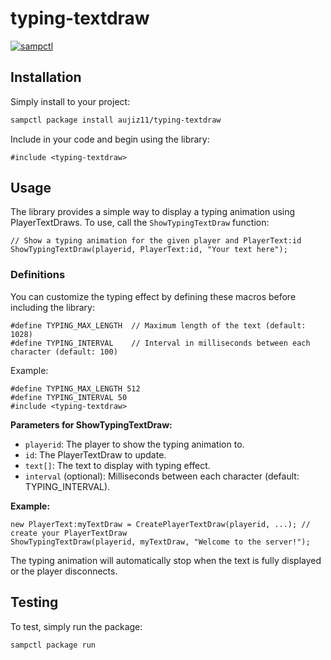 # typing-textdraw

[![sampctl](https://img.shields.io/badge/sampctl-typing--textdraw-2f2f2f.svg?style=for-the-badge)](https://github.com/aujiz11/typing-textdraw)

<!--
Short description of your library, why it's useful, some examples, pictures or
videos. Link to your forum release thread too.

Remember: You can use "forumfmt" to convert this readme to forum BBCode!

What the sections below should be used for:

`## Installation`: Leave this section un-edited unless you have some specific
additional installation procedure.

`## Testing`: Whether your library is tested with a simple `main()` and `print`,
unit-tested, or demonstrated via prompting the player to connect, you should
include some basic information for users to try out your code in some way.

And finally, maintaining your version number`:

* Follow [Semantic Versioning](https://semver.org/)
* When you release a new version, update `VERSION` and `git tag` it
* Versioning is important for sampctl to use the version control features

Happy Pawning!
-->

## Installation

Simply install to your project:

```bash
sampctl package install aujiz11/typing-textdraw
```

Include in your code and begin using the library:

```pawn
#include <typing-textdraw>
```

## Usage

The library provides a simple way to display a typing animation using PlayerTextDraws. To use, call the `ShowTypingTextDraw` function:

```pawn
// Show a typing animation for the given player and PlayerText:id
ShowTypingTextDraw(playerid, PlayerText:id, "Your text here");
```

### Definitions

You can customize the typing effect by defining these macros before including the library:

```pawn
#define TYPING_MAX_LENGTH  // Maximum length of the text (default: 1028)
#define TYPING_INTERVAL    // Interval in milliseconds between each character (default: 100)
```

Example:
```pawn
#define TYPING_MAX_LENGTH 512
#define TYPING_INTERVAL 50
#include <typing-textdraw>
```

**Parameters for ShowTypingTextDraw:**
- `playerid`: The player to show the typing animation to.
- `id`: The PlayerTextDraw to update.
- `text[]`: The text to display with typing effect.
- `interval` (optional): Milliseconds between each character (default: TYPING_INTERVAL).

**Example:**
```pawn
new PlayerText:myTextDraw = CreatePlayerTextDraw(playerid, ...); // create your PlayerTextDraw
ShowTypingTextDraw(playerid, myTextDraw, "Welcome to the server!");
```

The typing animation will automatically stop when the text is fully displayed or the player disconnects.

## Testing

<!--
Depending on whether your package is tested via in-game "demo tests" or
y_testing unit-tests, you should indicate to readers what to expect below here.
-->

To test, simply run the package:

```bash
sampctl package run
```
